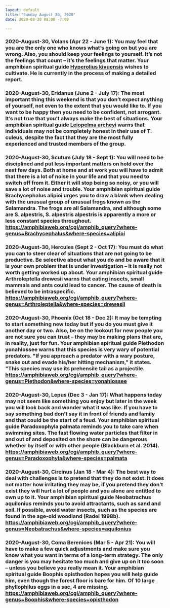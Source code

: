 ```yaml
---
layout: default
title: "Sunday August 30, 2020"
date: 2020-08-30 08:00 -7:00

---
```



### 2020-August-30, Volans (Apr 22 - June 1): You may feel that you are the only one who knows what’s going on but you are wrong. Also, you should keep your feelings to yourself. It’s not the feelings that count – it’s the feelings that matter. Your amphibian spiritual guide [Hyperolius kivuensis](https://amphibiaweb.org/cgi/amphib_query?where-genus=Hyperolius&where-species=kivuensis) wishes to cultivate. He is currently in the process of making a detailed report. 
### 2020-August-30, Eridanus (June 2 - July 17): The most important thing this weekend is that you don’t expect anything of yourself, not even to the extent that you would like to. If you want to be happy then you need to be confident, not arrogant. It’s not true that you’t always make the best of situations. Your amphibian spiritual guide [Leiopelma archeyi](https://amphibiaweb.org/cgi/amphib_query?where-genus=Leiopelma&where-species=archeyi) warns that individuals may not be completely honest in their use of T. culeus, despite the fact that they are the most fully experienced and trusted members of the group. 
### 2020-August-30, Scutum (July 18 - Sept 1): You will need to be disciplined and put less important matters on hold over the next few days. Both at home and at work you will have to admit that there is a lot of noise in your life and that you need to switch off from it. Either it will stop being so noisy, or you will save a lot of noise and trouble. Your amphibian spiritual guide Brachycephalus alipioi urges you to draw a blank when dealing with the unusual group of unusual frogs known as the Salamandra. The frogs are all Salamandra, and although some are S. alpestris, S. alpestris alpestris is apparently a more or less constant species throughout. https://amphibiaweb.org/cgi/amphib_query?where-genus=Brachycephalus&where-species=alipioi
### 2020-August-30, Hercules (Sept 2 - Oct 17): You must do what you can to steer clear of situations that are not going to be productive. Be selective about what you do and be aware that it is your own problem that is under investigation – it is really not worth getting worked up about. Your amphibian spiritual guide Arthroleptella drewesii warns that eating insects, small mammals and ants could lead to cancer.  The cause of death is believed to be intraspecific. https://amphibiaweb.org/cgi/amphib_query?where-genus=Arthroleptella&where-species=drewesii
### 2020-August-30, Phoenix (Oct 18 - Dec 2): It may be tempting to start something new today but if you do you must give it another day or two. Also, be on the lookout for new people you are not sure you can trust – they may be making plans that are, in reality, just for fun. Your amphibian spiritual guide Plethodon yonahlossee warns that this species is very wary of potential predators. "If you approach a predator with a wary posture, snake out and evade his/her hitting mechanism," it states. "This species may use its prehensile tail as a projectile. https://amphibiaweb.org/cgi/amphib_query?where-genus=Plethodon&where-species=yonahlossee
### 2020-August-30, Lepus (Dec 3 - Jan 17): What happens today may not seem like something you enjoy but later in the week you will look back and wonder what it was like. If you have to say something bad don’t say it in front of friends and family and that could be the start of a feud. Your amphibian spiritual guide Paradoxophyla palmata reminds you to take care when swimming sites. The fast flowing water particles that filter in and out of and deposited on the shore can be dangerous whether by itself or with other people (Blackburn et al. 2014). https://amphibiaweb.org/cgi/amphib_query?where-genus=Paradoxophyla&where-species=palmata
### 2020-August-30, Circinus (Jan 18 - Mar 4): The best way to deal with challenges is to pretend that they do not exist. It does not matter how irritating they may be, if you pretend they don’t exist they will hurt a lot of people and you alone are entitled to own up to it. Your amphibian spiritual guide Neobatrachus aquilonius reminds you to avoid attractants, such as sand and soil. If possible, avoid water insects, such as the species are found in the age-old woodland (Radel 1998b). https://amphibiaweb.org/cgi/amphib_query?where-genus=Neobatrachus&where-species=aquilonius
### 2020-August-30, Coma Berenices (Mar 5 - Apr 21): You will have to make a few quick adjustments and make sure you know what you want in terms of a long-term strategy. The only danger is you may hesitate too much and give up on it too soon – unless you believe you really mean it. Your amphibian spiritual guide Boophis opisthodon hopes you will help guide him, even though the forest floor is bare for him. Of 10 large phyllophilus eggs in a sac, 4 are missing. https://amphibiaweb.org/cgi/amphib_query?where-genus=Boophis&where-species=opisthodon
